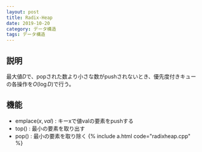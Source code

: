 ```yaml
---
layout: post
title: Radix-Heap
date: 2019-10-20
category: データ構造
tags: データ構造
---
```


## 説明
最大値$D$で、popされた数より小さな数がpushされないとき、優先度付きキューの各操作を$O(\log D)$で行う。
## 機能
- $\mathrm{emplace}(x, val)$ : キーxで値valの要素をpushする
- $\mathrm{top}()$ : 最小の要素を取り出す
- $\mathrm{pop}()$ : 最小の要素を取り除く
{% include a.html code="radixheap.cpp" %}